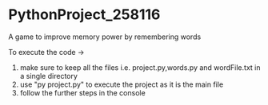 # PythonProject_258116
A game to improve memory power by remembering words

To execute the code ->
1) make sure to keep all the files i.e. project.py,words.py and wordFile.txt in a single directory
2) use "py project.py" to execute the project as it is the main file
3) follow the further steps in the console
